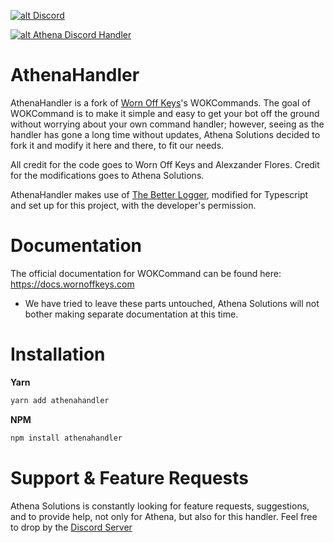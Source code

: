 <a href='https://discord.gg/VjW5F9wmQj' target='_blank'>![alt Discord](https://img.shields.io/discord/1261739648762515568?color=32a2a8&logo=discord&logoColor=white)</a>

<a href='https://nodei.co/npm/athenahandler/' target='_blank'>![alt Athena Discord Handler](https://nodei.co/npm/athenadiscord.png)</a>

# AthenaHandler
AthenaHandler is a fork of [Worn Off Keys](https://youtube.com/wornoffkeys)'s WOKCommands. The goal of WOKCommand is to make it simple and easy to get your bot off the ground without worrying about your own command handler; however, seeing as the handler has gone a long time without updates, Athena Solutions decided to fork it and modify it here and there, to fit our needs.

All credit for the code goes to Worn Off Keys and Alexzander Flores. Credit for the modifications goes to Athena Solutions.

AthenaHandler makes use of [The Better Logger](https://github.com/rsley/thebetterlogger), modified for Typescript and set up for this project, with the developer's permission.

# Documentation

The official documentation for WOKCommand can be found here: https://docs.wornoffkeys.com
- We have tried to leave these parts untouched, Athena Solutions will not bother making separate documentation at this time.

# Installation

**Yarn**

```bash
yarn add athenahandler
```

**NPM**

```bash
npm install athenahandler
```

# Support & Feature Requests

Athena Solutions is constantly looking for feature requests, suggestions, and to provide help, not only for Athena, but also for this handler. Feel free to drop by the [Discord Server](https://discord.gg/VjW5F9wmQj)

